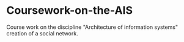 # Coursework-on-the-AIS
Course work on the discipline "Architecture of information systems" creation of a social network.
